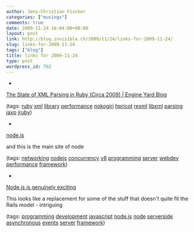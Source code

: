 ```yaml
---
author: Jens-Christian Fischer
categories: ["musings"]
comments: true
date: 2009-11-24 16:04:00+00:00
layout: post
link: http://blog.invisible.ch/2009/11/24/links-for-2009-11-24/
slug: links-for-2009-11-24
tags: ["blog"]
title: links for 2009-11-24
type: post
wordpress_id: 762
---
```


  * 
                

[The State of XML Parsing in Ruby (Circa 2009) | Engine Yard Blog](http://www.engineyard.com/blog/2009/xml-parsing-in-ruby/)


                
                

(tags: [ruby](http://delicious.com/jaycee/ruby) [xml](http://delicious.com/jaycee/xml) [library](http://delicious.com/jaycee/library) [performance](http://delicious.com/jaycee/performance) [nokogiri](http://delicious.com/jaycee/nokogiri) [hpricot](http://delicious.com/jaycee/hpricot) [rexml](http://delicious.com/jaycee/rexml) [libxml](http://delicious.com/jaycee/libxml) [parsing](http://delicious.com/jaycee/parsing) [jaxp](http://delicious.com/jaycee/jaxp) [jruby](http://delicious.com/jaycee/jruby))


            
  * 
                

[node.js](http://nodejs.org/)


                

and this is the main site of node


                

(tags: [networking](http://delicious.com/jaycee/networking) [nodejs](http://delicious.com/jaycee/nodejs) [concurrency](http://delicious.com/jaycee/concurrency) [v8](http://delicious.com/jaycee/v8) [programming](http://delicious.com/jaycee/programming) [server](http://delicious.com/jaycee/server) [webdev](http://delicious.com/jaycee/webdev) [performance](http://delicious.com/jaycee/performance) [framework](http://delicious.com/jaycee/framework))


            
  * 
                

[Node.js is genuinely exciting](http://simonwillison.net/2009/Nov/23/node/)


                

This looks like a replacement for some of the stuff that doesn't quite fit the Rails model - intriguing


                

(tags: [programming](http://delicious.com/jaycee/programming) [development](http://delicious.com/jaycee/development) [javascript](http://delicious.com/jaycee/javascript) [node.js](http://delicious.com/jaycee/node.js) [node](http://delicious.com/jaycee/node) [serverside](http://delicious.com/jaycee/serverside) [asynchronous](http://delicious.com/jaycee/asynchronous) [events](http://delicious.com/jaycee/events) [server](http://delicious.com/jaycee/server) [framework](http://delicious.com/jaycee/framework))


            
